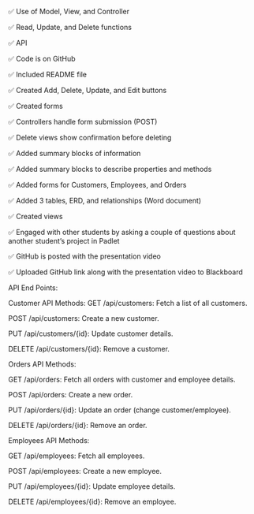 ✅ Use of Model, View, and Controller

✅ Read, Update, and Delete functions

✅ API

✅ Code is on GitHub

✅ Included README file

✅ Created Add, Delete, Update, and Edit buttons

✅ Created forms

✅ Controllers handle form submission (POST)

✅ Delete views show confirmation before deleting

✅ Added summary blocks of information

✅ Added summary blocks to describe properties and methods

✅ Added forms for Customers, Employees, and Orders

✅ Added 3 tables, ERD, and relationships (Word document)

✅ Created views

✅ Engaged with other students by asking a couple of questions about another student’s project in Padlet

✅ GitHub is posted with the presentation video

✅ Uploaded GitHub link along with the presentation video to Blackboard


API End Points:

Customer API Methods:
GET /api/customers: Fetch a list of all customers.

POST /api/customers: Create a new customer.

PUT /api/customers/{id}: Update customer details.

DELETE /api/customers/{id}: Remove a customer.


Orders API Methods:

GET /api/orders: Fetch all orders with customer and employee details.

POST /api/orders: Create a new order.

PUT /api/orders/{id}: Update an order (change customer/employee).

DELETE /api/orders/{id}: Remove an order.


Employees API Methods:

GET /api/employees: Fetch all employees.

POST /api/employees: Create a new employee.	

PUT /api/employees/{id}: Update employee details.

DELETE /api/employees/{id}: Remove an employee.



